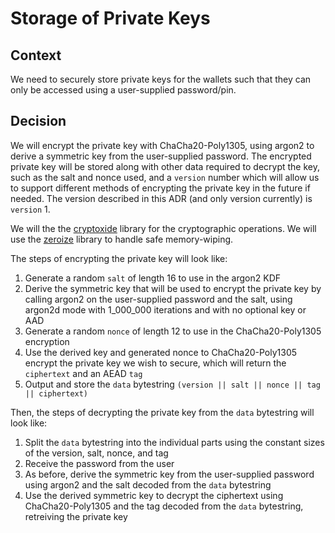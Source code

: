 # Storage of Private Keys

## Context

We need to securely store private keys for the wallets such that they can only be accessed using a user-supplied password/pin.

## Decision

We will encrypt the private key with ChaCha20-Poly1305, using argon2 to derive a symmetric key from the user-supplied password. The encrypted private key will be stored along with other data required to decrypt the key, such as the salt and nonce used, and a `version` number which will allow us to support different methods of encrypting the private key in the future if needed. The version described in this ADR (and only version currently) is `version` 1.

We will the the [cryptoxide](https://github.com/typed-io/cryptoxide) library for the cryptographic operations. We will use the [zeroize](https://docs.rs/zeroize/latest/zeroize/) library to handle safe memory-wiping.

The steps of encrypting the private key will look like:

1. Generate a random `salt` of length 16 to use in the argon2 KDF
2. Derive the symmetric key that will be used to encrypt the private key by calling argon2 on the user-supplied password and the salt, using argon2d mode with 1_000_000 iterations and with no optional key or AAD
3. Generate a random `nonce` of length 12 to use in the ChaCha20-Poly1305 encryption
4. Use the derived key and generated nonce to ChaCha20-Poly1305 encrypt the private key we wish to secure, which will return the `ciphertext` and an AEAD `tag`
5. Output and store the `data` bytestring `(version || salt || nonce || tag || ciphertext)`

Then, the steps of decrypting the private key from the `data` bytestring will look like:

1. Split the `data` bytestring into the individual parts using the constant sizes of the version, salt, nonce, and tag
2. Receive the password from the user
3. As before, derive the symmetric key from the user-supplied password using argon2 and the salt decoded from the `data` bytestring
4. Use the derived symmetric key to decrypt the ciphertext using ChaCha20-Poly1305 and the tag decoded from the `data` bytestring, retreiving the private key
